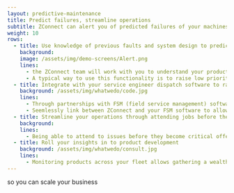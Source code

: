 ```yaml
---
layout: predictive-maintenance
title: Predict failures, streamline operations
subtitle: ZConnect can alert you of predicted failures of your machines based on sensor conditions
weight: 10
rows:
  - title: Use knowledge of previous faults and system design to predict faults before they become apparent
    background:
    image: /assets/img/demo-screens/Alert.png
    lines:
      - the ZConnect team will work with you to understand your product and use your teams expert knowledge of your product to make a monitoring sytsem which will detect any abnormailities on your devices. This allows you to obverse problems such as part wear or damage to your product before your customer even realises anything is wrong.
      - A typical way to use this functionality is to raise low priority issues before they become big issues. This can either be used to order parts, or shedule a visit to the customer to make a repair. This reduces the downtime and the percieved response time.
  - title: Integrate with your service engineer dispatch software to raise jobs
    background: /assets/img/whatwedo/code.jpg
    lines:
      - Through partnerships with FSM (field service management) software or access to other systems, ZConnect is able to raise new issues on your existing service management software without any interruption to your day-to-day business.
      - Seemlessly link between ZConnect and your FSM software to allow service engineers to quickly access real-time sensor readings from a machine.
  - title: Streamline your operations through attending jobs before they become critical
    background:
    lines:
      - Being able to attend to issues before they become critical offers an opportunity to smooth peaks and trough in demand - e.g. AC units with pre-existing problems are more likely to fail on a particuarly hot day. Knowing and fixing the weak ones on cooler days before the customer is aware of the problem can help make better use of your staff as well as improving their visibility of upcoming work.
  - title: Roll your insights in to product development
    background: /assets/img/whatwedo/consult.jpg
    lines:
      - Monitoring products across your fleet allows gathering a wealth of information about what faults are occuring, where and when. This data enables identification potential improvements for future products, both augmenting and streamlining your product improvement process.
---
```


so you can scale your business

